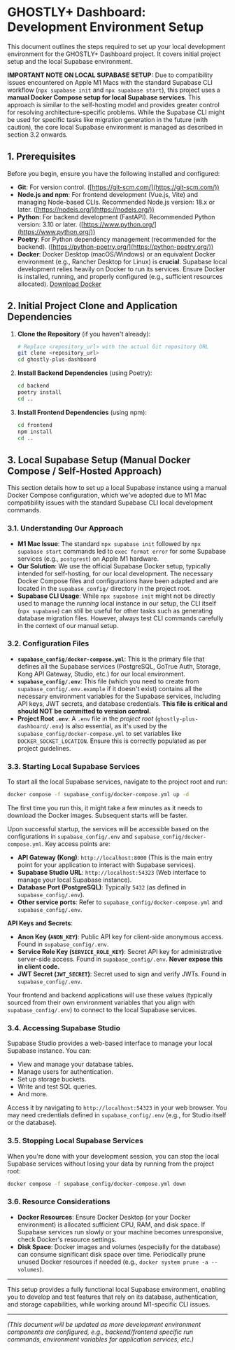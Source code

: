 # GHOSTLY+ Dashboard: Development Environment Setup

This document outlines the steps required to set up your local development environment for the GHOSTLY+ Dashboard project. It covers initial project setup and the local Supabase environment.

**IMPORTANT NOTE ON LOCAL SUPABASE SETUP:** Due to compatibility issues encountered on Apple M1 Macs with the standard Supabase CLI workflow (`npx supabase init` and `npx supabase start`), this project uses a **manual Docker Compose setup for local Supabase services**. This approach is similar to the self-hosting model and provides greater control for resolving architecture-specific problems. While the Supabase CLI might be used for specific tasks like migration generation in the future (with caution), the core local Supabase environment is managed as described in section 3.2 onwards.

## 1. Prerequisites

Before you begin, ensure you have the following installed and configured:

-   **Git**: For version control. ([https://git-scm.com/](https://git-scm.com/))
-   **Node.js and npm**: For frontend development (Vue.js, Vite) and managing Node-based CLIs. Recommended Node.js version: 18.x or later. ([https://nodejs.org/](https://nodejs.org/))
-   **Python**: For backend development (FastAPI). Recommended Python version: 3.10 or later. ([https://www.python.org/](https://www.python.org/))
-   **Poetry**: For Python dependency management (recommended for the backend). ([https://python-poetry.org/](https://python-poetry.org/))
-   **Docker**: Docker Desktop (macOS/Windows) or an equivalent Docker environment (e.g., Rancher Desktop for Linux) is **crucial**. Supabase local development relies heavily on Docker to run its services. Ensure Docker is installed, running, and properly configured (e.g., sufficient resources allocated). [Download Docker](https://www.docker.com/products/docker-desktop/)

## 2. Initial Project Clone and Application Dependencies

1.  **Clone the Repository** (if you haven't already):
    ```bash
    # Replace <repository_url> with the actual Git repository URL
    git clone <repository_url>
    cd ghostly-plus-dashboard
    ```

2.  **Install Backend Dependencies** (using Poetry):
    ```bash
    cd backend
    poetry install
    cd ..
    ```

3.  **Install Frontend Dependencies** (using npm):
    ```bash
    cd frontend
    npm install
    cd ..
    ```

## 3. Local Supabase Setup (Manual Docker Compose / Self-Hosted Approach)

This section details how to set up a local Supabase instance using a manual Docker Compose configuration, which we've adopted due to M1 Mac compatibility issues with the standard Supabase CLI local development commands.

### 3.1. Understanding Our Approach

-   **M1 Mac Issue**: The standard `npx supabase init` followed by `npx supabase start` commands led to `exec format error` for some Supabase services (e.g., `postgrest`) on Apple M1 hardware.
-   **Our Solution**: We use the official Supabase Docker setup, typically intended for self-hosting, for our local development. The necessary Docker Compose files and configurations have been adapted and are located in the `supabase_config/` directory in the project root.
-   **Supabase CLI Usage**: While `npx supabase init` might not be directly used to manage the *running* local instance in our setup, the CLI itself (`npx supabase`) can still be useful for other tasks such as generating database migration files. However, always test CLI commands carefully in the context of our manual setup.

### 3.2. Configuration Files

-   **`supabase_config/docker-compose.yml`**: This is the primary file that defines all the Supabase services (PostgreSQL, GoTrue Auth, Storage, Kong API Gateway, Studio, etc.) for our local environment.
-   **`supabase_config/.env`**: This file (which you need to create from `supabase_config/.env.example` if it doesn't exist) contains all the necessary environment variables for the Supabase services, including API keys, JWT secrets, and database credentials. **This file is critical and should NOT be committed to version control.**
-   **Project Root `.env`**: A `.env` file in the *project root* (`ghostly-plus-dashboard/.env`) is also essential, as it's used by the `supabase_config/docker-compose.yml` to set variables like `DOCKER_SOCKET_LOCATION`. Ensure this is correctly populated as per project guidelines.

### 3.3. Starting Local Supabase Services

To start all the local Supabase services, navigate to the project root and run:

```bash
docker compose -f supabase_config/docker-compose.yml up -d
```

The first time you run this, it might take a few minutes as it needs to download the Docker images. Subsequent starts will be faster.

Upon successful startup, the services will be accessible based on the configurations in `supabase_config/.env` and `supabase_config/docker-compose.yml`. Key access points are:

-   **API Gateway (Kong)**: `http://localhost:8000` (This is the main entry point for your application to interact with Supabase services).
-   **Supabase Studio URL**: `http://localhost:54323` (Web interface to manage your local Supabase instance).
-   **Database Port (PostgreSQL)**: Typically `5432` (as defined in `supabase_config/.env`).
-   **Other service ports**: Refer to `supabase_config/docker-compose.yml` and `supabase_config/.env`.

**API Keys and Secrets**:
-   **Anon Key (`ANON_KEY`)**: Public API key for client-side anonymous access. Found in `supabase_config/.env`.
-   **Service Role Key (`SERVICE_ROLE_KEY`)**: Secret API key for administrative server-side access. Found in `supabase_config/.env`. **Never expose this in client code.**
-   **JWT Secret (`JWT_SECRET`)**: Secret used to sign and verify JWTs. Found in `supabase_config/.env`.

Your frontend and backend applications will use these values (typically sourced from their own environment variables that you align with `supabase_config/.env`) to connect to the local Supabase services.

### 3.4. Accessing Supabase Studio

Supabase Studio provides a web-based interface to manage your local Supabase instance. You can:
-   View and manage your database tables.
-   Manage users for authentication.
-   Set up storage buckets.
-   Write and test SQL queries.
-   And more.

Access it by navigating to `http://localhost:54323` in your web browser. You may need credentials defined in `supabase_config/.env` (e.g., for Studio itself or the database).

### 3.5. Stopping Local Supabase Services

When you're done with your development session, you can stop the local Supabase services without losing your data by running from the project root:

```bash
docker compose -f supabase_config/docker-compose.yml down
```

### 3.6. Resource Considerations

-   **Docker Resources**: Ensure Docker Desktop (or your Docker environment) is allocated sufficient CPU, RAM, and disk space. If Supabase services run slowly or your machine becomes unresponsive, check Docker's resource settings.
-   **Disk Space**: Docker images and volumes (especially for the database) can consume significant disk space over time. Periodically prune unused Docker resources if needed (e.g., `docker system prune -a --volumes`).

---

This setup provides a fully functional local Supabase environment, enabling you to develop and test features that rely on its database, authentication, and storage capabilities, while working around M1-specific CLI issues.

---
*(This document will be updated as more development environment components are configured, e.g., backend/frontend specific run commands, environment variables for application services, etc.)* 